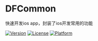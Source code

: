 # DFCommon
快速开发ios app，封装了ios开发常用的功能

[![Version](https://img.shields.io/cocoapods/v/DFCommon.svg?style=flat)](http://cocoapods.org/pods/DFCommon)
[![License](https://img.shields.io/cocoapods/l/DFCommon.svg?style=flat)](http://cocoapods.org/pods/DFCommon)
[![Platform](https://img.shields.io/cocoapods/p/DFCommon.svg?style=flat)](http://cocoapods.org/pods/DFCommon)
